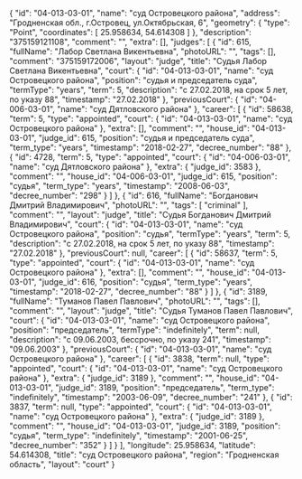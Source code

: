 {
    "id": "04-013-03-01",
    "name": "суд Островецкого района",
    "address": "Гродненская обл., г.Островец, ул.Октябрьская, 6",
    "geometry": {
        "type": "Point",
        "coordinates": [
            25.958634,
            54.614308
        ]
    },
    "description": "375159121108",
    "comment": "",
    "extra": [],
    "judges": [
        {
            "id": 615,
            "fullName": "Лабор Светлана Викентьевна",
            "photoURL": "",
            "tags": [],
            "comment": "375159172006",
            "layout": "judge",
            "title": "Судья Лабор Светлана Викентьевна",
            "court": {
                "id": "04-013-03-01",
                "name": "суд Островецкого района",
                "position": "судья и председатель суда",
                "termType": "years",
                "term": 5,
                "description": "c 27.02.2018, на срок 5 лет, по указу 88",
                "timestamp": "27.02.2018"
            },
            "previousCourt": {
                "id": "04-006-03-01",
                "name": "суд Дятловского района"
            },
            "career": [
                {
                    "id": 58638,
                    "term": 5,
                    "type": "appointed",
                    "court": {
                        "id": "04-013-03-01",
                        "name": "суд Островецкого района"
                    },
                    "extra": [],
                    "comment": "",
                    "house_id": "04-013-03-01",
                    "judge_id": 615,
                    "position": "судья и председатель суда",
                    "term_type": "years",
                    "timestamp": "2018-02-27",
                    "decree_number": "88"
                },
                {
                    "id": 4728,
                    "term": 5,
                    "type": "appointed",
                    "court": {
                        "id": "04-006-03-01",
                        "name": "суд Дятловского района"
                    },
                    "extra": {
                        "judge_id": 3583
                    },
                    "comment": "",
                    "house_id": "04-006-03-01",
                    "judge_id": 615,
                    "position": "судья",
                    "term_type": "years",
                    "timestamp": "2008-06-03",
                    "decree_number": "298"
                }
            ]
        },
        {
            "id": 616,
            "fullName": "Богданович Дмитрий Владимирович",
            "photoURL": "",
            "tags": [
                "criminal"
            ],
            "comment": "",
            "layout": "judge",
            "title": "Судья Богданович Дмитрий Владимирович",
            "court": {
                "id": "04-013-03-01",
                "name": "суд Островецкого района",
                "position": "судья",
                "termType": "years",
                "term": 5,
                "description": "c 27.02.2018, на срок 5 лет, по указу 88",
                "timestamp": "27.02.2018"
            },
            "previousCourt": null,
            "career": [
                {
                    "id": 58637,
                    "term": 5,
                    "type": "appointed",
                    "court": {
                        "id": "04-013-03-01",
                        "name": "суд Островецкого района"
                    },
                    "extra": [],
                    "comment": "",
                    "house_id": "04-013-03-01",
                    "judge_id": 616,
                    "position": "судья",
                    "term_type": "years",
                    "timestamp": "2018-02-27",
                    "decree_number": "88"
                }
            ]
        },
        {
            "id": 3189,
            "fullName": "Туманов Павел Павлович",
            "photoURL": "",
            "tags": [],
            "comment": "",
            "layout": "judge",
            "title": "Судья Туманов Павел Павлович",
            "court": {
                "id": "04-013-03-01",
                "name": "суд Островецкого района",
                "position": "председатель",
                "termType": "indefinitely",
                "term": null,
                "description": "c 09.06.2003, бессрочно, по указу 241",
                "timestamp": "09.06.2003"
            },
            "previousCourt": {
                "id": "04-013-03-01",
                "name": "суд Островецкого района"
            },
            "career": [
                {
                    "id": 3838,
                    "term": null,
                    "type": "appointed",
                    "court": {
                        "id": "04-013-03-01",
                        "name": "суд Островецкого района"
                    },
                    "extra": {
                        "judge_id": 3189
                    },
                    "comment": "",
                    "house_id": "04-013-03-01",
                    "judge_id": 3189,
                    "position": "председатель",
                    "term_type": "indefinitely",
                    "timestamp": "2003-06-09",
                    "decree_number": "241"
                },
                {
                    "id": 3837,
                    "term": null,
                    "type": "appointed",
                    "court": {
                        "id": "04-013-03-01",
                        "name": "суд Островецкого района"
                    },
                    "extra": {
                        "judge_id": 3189
                    },
                    "comment": "",
                    "house_id": "04-013-03-01",
                    "judge_id": 3189,
                    "position": "судья",
                    "term_type": "indefinitely",
                    "timestamp": "2001-06-25",
                    "decree_number": "352"
                }
            ]
        }
    ],
    "longitude": 25.958634,
    "latitude": 54.614308,
    "title": "суд Островецкого района",
    "region": "Гродненская область",
    "layout": "court"
}